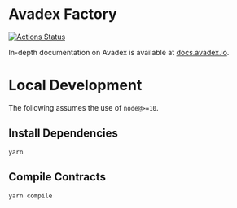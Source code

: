 # Avadex Factory

[![Actions Status](https://github.com/chimpydev/avadex-swap-core-main/workflows/CI/badge.svg)](https://github.com/chimpydev/avadex-swap-core-main/actions)

In-depth documentation on Avadex is available at [docs.avadex.io](https://docs.avadex.io/).

# Local Development

The following assumes the use of `node@>=10`.

## Install Dependencies

`yarn`

## Compile Contracts

`yarn compile`